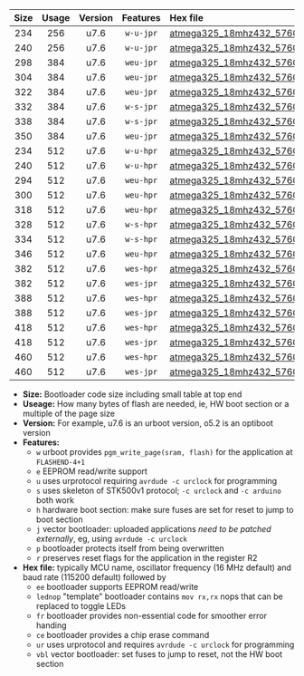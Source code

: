 |Size|Usage|Version|Features|Hex file|
|:-:|:-:|:-:|:-:|:--|
|234|256|u7.6|`w-u-jpr`|[atmega325_18mhz432_57600bps_ur_vbl.hex](https://raw.githubusercontent.com/stefanrueger/urboot/main/atmega325_18mhz432_57600bps_ur_vbl.hex)|
|240|256|u7.6|`w-u-jpr`|[atmega325_18mhz432_57600bps_lednop_ur_vbl.hex](https://raw.githubusercontent.com/stefanrueger/urboot/main/atmega325_18mhz432_57600bps_lednop_ur_vbl.hex)|
|298|384|u7.6|`weu-jpr`|[atmega325_18mhz432_57600bps_ee_ur_vbl.hex](https://raw.githubusercontent.com/stefanrueger/urboot/main/atmega325_18mhz432_57600bps_ee_ur_vbl.hex)|
|304|384|u7.6|`weu-jpr`|[atmega325_18mhz432_57600bps_ee_lednop_ur_vbl.hex](https://raw.githubusercontent.com/stefanrueger/urboot/main/atmega325_18mhz432_57600bps_ee_lednop_ur_vbl.hex)|
|322|384|u7.6|`weu-jpr`|[atmega325_18mhz432_57600bps_ee_lednop_fr_ur_vbl.hex](https://raw.githubusercontent.com/stefanrueger/urboot/main/atmega325_18mhz432_57600bps_ee_lednop_fr_ur_vbl.hex)|
|332|384|u7.6|`w-s-jpr`|[atmega325_18mhz432_57600bps_vbl.hex](https://raw.githubusercontent.com/stefanrueger/urboot/main/atmega325_18mhz432_57600bps_vbl.hex)|
|338|384|u7.6|`w-s-jpr`|[atmega325_18mhz432_57600bps_lednop_vbl.hex](https://raw.githubusercontent.com/stefanrueger/urboot/main/atmega325_18mhz432_57600bps_lednop_vbl.hex)|
|350|384|u7.6|`weu-jpr`|[atmega325_18mhz432_57600bps_ee_lednop_fr_ce_ur_vbl.hex](https://raw.githubusercontent.com/stefanrueger/urboot/main/atmega325_18mhz432_57600bps_ee_lednop_fr_ce_ur_vbl.hex)|
|234|512|u7.6|`w-u-hpr`|[atmega325_18mhz432_57600bps_ur.hex](https://raw.githubusercontent.com/stefanrueger/urboot/main/atmega325_18mhz432_57600bps_ur.hex)|
|240|512|u7.6|`w-u-hpr`|[atmega325_18mhz432_57600bps_lednop_ur.hex](https://raw.githubusercontent.com/stefanrueger/urboot/main/atmega325_18mhz432_57600bps_lednop_ur.hex)|
|294|512|u7.6|`weu-hpr`|[atmega325_18mhz432_57600bps_ee_ur.hex](https://raw.githubusercontent.com/stefanrueger/urboot/main/atmega325_18mhz432_57600bps_ee_ur.hex)|
|300|512|u7.6|`weu-hpr`|[atmega325_18mhz432_57600bps_ee_lednop_ur.hex](https://raw.githubusercontent.com/stefanrueger/urboot/main/atmega325_18mhz432_57600bps_ee_lednop_ur.hex)|
|318|512|u7.6|`weu-hpr`|[atmega325_18mhz432_57600bps_ee_lednop_fr_ur.hex](https://raw.githubusercontent.com/stefanrueger/urboot/main/atmega325_18mhz432_57600bps_ee_lednop_fr_ur.hex)|
|328|512|u7.6|`w-s-hpr`|[atmega325_18mhz432_57600bps.hex](https://raw.githubusercontent.com/stefanrueger/urboot/main/atmega325_18mhz432_57600bps.hex)|
|334|512|u7.6|`w-s-hpr`|[atmega325_18mhz432_57600bps_lednop.hex](https://raw.githubusercontent.com/stefanrueger/urboot/main/atmega325_18mhz432_57600bps_lednop.hex)|
|346|512|u7.6|`weu-hpr`|[atmega325_18mhz432_57600bps_ee_lednop_fr_ce_ur.hex](https://raw.githubusercontent.com/stefanrueger/urboot/main/atmega325_18mhz432_57600bps_ee_lednop_fr_ce_ur.hex)|
|382|512|u7.6|`wes-hpr`|[atmega325_18mhz432_57600bps_ee.hex](https://raw.githubusercontent.com/stefanrueger/urboot/main/atmega325_18mhz432_57600bps_ee.hex)|
|382|512|u7.6|`wes-jpr`|[atmega325_18mhz432_57600bps_ee_vbl.hex](https://raw.githubusercontent.com/stefanrueger/urboot/main/atmega325_18mhz432_57600bps_ee_vbl.hex)|
|388|512|u7.6|`wes-hpr`|[atmega325_18mhz432_57600bps_ee_lednop.hex](https://raw.githubusercontent.com/stefanrueger/urboot/main/atmega325_18mhz432_57600bps_ee_lednop.hex)|
|388|512|u7.6|`wes-jpr`|[atmega325_18mhz432_57600bps_ee_lednop_vbl.hex](https://raw.githubusercontent.com/stefanrueger/urboot/main/atmega325_18mhz432_57600bps_ee_lednop_vbl.hex)|
|418|512|u7.6|`wes-hpr`|[atmega325_18mhz432_57600bps_ee_lednop_fr.hex](https://raw.githubusercontent.com/stefanrueger/urboot/main/atmega325_18mhz432_57600bps_ee_lednop_fr.hex)|
|418|512|u7.6|`wes-jpr`|[atmega325_18mhz432_57600bps_ee_lednop_fr_vbl.hex](https://raw.githubusercontent.com/stefanrueger/urboot/main/atmega325_18mhz432_57600bps_ee_lednop_fr_vbl.hex)|
|460|512|u7.6|`wes-hpr`|[atmega325_18mhz432_57600bps_ee_lednop_fr_ce.hex](https://raw.githubusercontent.com/stefanrueger/urboot/main/atmega325_18mhz432_57600bps_ee_lednop_fr_ce.hex)|
|460|512|u7.6|`wes-jpr`|[atmega325_18mhz432_57600bps_ee_lednop_fr_ce_vbl.hex](https://raw.githubusercontent.com/stefanrueger/urboot/main/atmega325_18mhz432_57600bps_ee_lednop_fr_ce_vbl.hex)|

- **Size:** Bootloader code size including small table at top end
- **Useage:** How many bytes of flash are needed, ie, HW boot section or a multiple of the page size
- **Version:** For example, u7.6 is an urboot version, o5.2 is an optiboot version
- **Features:**
  + `w` urboot provides `pgm_write_page(sram, flash)` for the application at `FLASHEND-4+1`
  + `e` EEPROM read/write support
  + `u` uses urprotocol requiring `avrdude -c urclock` for programming
  + `s` uses skeleton of STK500v1 protocol; `-c urclock` and `-c arduino` both work
  + `h` hardware boot section: make sure fuses are set for reset to jump to boot section
  + `j` vector bootloader: uploaded applications *need to be patched externally*, eg, using `avrdude -c urclock`
  + `p` bootloader protects itself from being overwritten
  + `r` preserves reset flags for the application in the register R2
- **Hex file:** typically MCU name, oscillator frequency (16 MHz default) and baud rate (115200 default) followed by
  + `ee` bootloader supports EEPROM read/write
  + `lednop` "template" bootloader contains `mov rx,rx` nops that can be replaced to toggle LEDs
  + `fr` bootloader provides non-essential code for smoother error handing
  + `ce` bootloader provides a chip erase command
  + `ur` uses urprotocol and requires `avrdude -c urclock` for programming
  + `vbl` vector bootloader: set fuses to jump to reset, not the HW boot section
